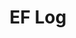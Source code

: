 ---
layout: page_archive_log
title: "EF Log"
category: log
description: A location-specific personal log.
permalink: /log/archive/new-york
state: New York
loading_animation: true
sitemap:
  priority: 0.9
---